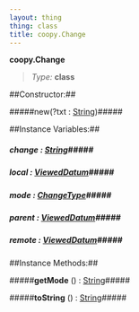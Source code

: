 ```yaml
---
layout: thing
thing: class
title: coopy.Change
---
```

**coopy.Change**



> *Type:* **class**



##Constructor:##

#####new(?txt : <a href="../String.html" class="type">String</a>)#####



##Instance Variables:##

##### **change**  : <a href="../String.html" class="type">String</a>#####



##### **local**  : <a href="../coopy/ViewedDatum.html" class="type">ViewedDatum</a>#####



##### **mode**  : <a href="../coopy/ChangeType.html" class="type">ChangeType</a>#####



##### **parent**  : <a href="../coopy/ViewedDatum.html" class="type">ViewedDatum</a>#####



##### **remote**  : <a href="../coopy/ViewedDatum.html" class="type">ViewedDatum</a>#####



##Instance Methods:##


#####**getMode** () : <a href="../String.html" class="type">String</a>#####




#####**toString** () : <a href="../String.html" class="type">String</a>#####




